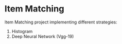 # Item Matching

Item Matching project implementing different strategies:
1. Histogram
2. Deep Neural Network (Vgg-19)
